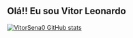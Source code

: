 ## Olá!! Eu sou Vitor Leonardo
[![VitorSena0 GitHub stats](https://github-readme-stats.vercel.app/api?username=VitorSena0&show_icons=true&theme=radical&repo=github-readme-stats)](https://github.com/VitorSena0/github-readme-stats)

